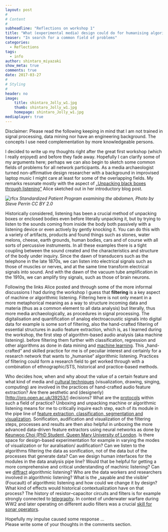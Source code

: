 ```yaml
---
layout: post
#
# Content
#
subheadline: "Reflections on workshop 1"
title: "What (experimental media) design could do for humanising algorithmic listening"
teaser: "In search for a common field of problems"
categories:
  - Reflections
tags:
  - info
author: shintaro_miyazaki
show_meta: true
comments: true
date: 2017-03-27
#
# Styling
#
header: no
image:
    title: shintaro_Jolly_w1.jpg
    thumb: shintaro_Jolly_w1.jpg
    homepage: shintaro_Jolly_w1.jpg
mediaplayer: true
---
```


Disclaimer: Please read the following keeping in mind that I am not trained in signal processing, data mining nor have an engineering background. The concepts I use need complementation by more knowledgeable persons.

I decided to write up my thoughts right after the great first workshop (which I really enjoyed) and before they fade away. Hopefully I can clarify some of my arguments here; perhaps we can also begin to sketch some common fields of problems for all network participants. As a media archaeologist turned non-affirmative design researcher with a background in improvised laptop music I might care at least for some of the overlapping fields. My remarks resonate mostly with the aspect of [„Unpacking black boxes through listening“](http://www.algorithmiclistening.org/introductions/distantlistening/) Alice  sketched out in her introductory blog post.

![rfcx](https://commons.wikimedia.org/wiki/File:Standardized-Patient-Program-examining-the-abdomen.jpg) *Standardized Patient Program examining the abdomen, Photo by Steve Perrin CC BY 2.0*


Historically considered, listening has been a crucial method of unpacking boxes or enclosed bodies even before literally unpacking it, but by trying to listen to the sounds coming from inside the body both passively with a listening device or even actively by gently knocking it. You can do this with a variety of artifacts, products and found things such as stones, water melons, cheese, earth grounds, human bodies, cars and of course with all sorts of percussive instruments. In all these examples there is a tight coupling between the sound created and the characteristics and structure of the body under inquiry. Since the dawn of transducers such as the telephone in the late 1870s, we can listen into electrical signals such as those of muscles or nerves, and at the same time transform electrical signals into sound. And with the dawn of the vacuum tube amplification in the 1910s, we can amplify tiny signals, such as those of brain neurons.

Following the links Alice posted and through some of the more informal discussions I had during the workshop I guess that **filtering** is a key aspect of machine or algorithmic listening. Filtering here is not only meant in a more metaphorical meaning as a way to structure incoming data and materia (thus as a common element to all data analysis) but  literally, thus more media archaeologically, as procedures in signal processing. The digitalisation and quantification of analog electroacoustic signals into digital data for example is some sort of filtering, also the hand-crafted filtering of essential structures in audio feature extraction, which is, as I learned during the workshop, the first step of algorithm-based audio analysis (aka machine listening). before filtering them further with classification, regression and other algorithms as done in data mining and [machine learning](https://en.wikipedia.org/wiki/Machine_learning). This „hand-crafted“ and skilled practice for me is of peculiar interest and certainly for a research network that wants to „humanise“ algorithmic listening. Practices of filtering could form a research field to get worked through with a combination of ethnographic/STS, historical and practice-based methods.

Who decides how, when and why about the value of a certain feature and what kind of media and [cultural techniques](https://monoskop.org/Cultural_techniques) (visualization, drawing, singing, computing) are involved in the practices of hand-crafted audio feature extraction? Are there aesthetic and (designerly)[http://oro.open.ac.uk/39253/] decisions? What are the [protocols](https://mitpress.mit.edu/books/protocol) within such a field of practice? Unboxing and unpacking machine or algorithmic listening means for me to critically inquire each step, each of its module in the pipe line of [feature extraction, classification, segmentation and visualization](https://github.com/tyiannak/pyAudioAnalysis/wiki). Sonification, audification and visualization of the filtering steps, processes and results are then also helpful in unboxing the more advanced data-driven feature extractors using neural networks as done by [Keunwoo Choi (PhD Student, Queen Mary University of London](https://keunwoochoi.wordpress.com/2016/03/23/what-cnns-see-when-cnns-see-spectrograms/). Is there space for design-based experimentation for example in varying the modes of visualization or for auralisation/ audification? Can we listen to the algorithms filtering the data as sonification, not of the data but of the processes that generate data? Can we design human interfaces for the modules in the data analysis pipe line? Would that be helpful for getting a more comprehensive and critical understanding of machinic listening? Can we [diffract](http://newmaterialism.eu/almanac/d/diffraction) algorithmic listening? Who are the data workers and researchers involved in algorithmic listening? What is the „sayable and the visible“ (Foucault) of algorithmic listening and how could we change it by design? What kind of effects would historical contextualization have on that process? The history of resistor–capacitor circuits and filters is for example strongly connected to [telegraphy](https://en.wikipedia.org/wiki/Telegrapher%27s_equations). In context of underwater warfare during WW2 and later operating on different audio filters was a crucial [skill for sonar operators](https://maritime.org/doc/fleetsub/sonar/chap4.htm#4A).

Hopefully my impulse caused some response ...   
Please write some of your thoughts in the comments section.

